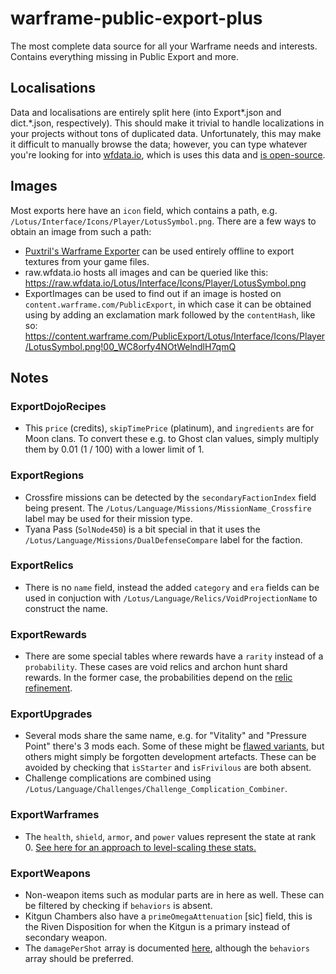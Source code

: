 # warframe-public-export-plus

The most complete data source for all your Warframe needs and interests. Contains everything missing in Public Export and more.

## Localisations

Data and localisations are entirely split here (into Export\*.json and dict.\*.json, respectively). This should make it trivial to handle localizations in your projects without tons of duplicated data. Unfortunately, this may make it difficult to manually browse the data; however, you can type whatever you're looking for into [wfdata.io](https://wfdata.io/), which is uses this data and [is open-source](https://github.com/calamity-inc/wfdata.io).

## Images

Most exports here have an `icon` field, which contains a path, e.g. `/Lotus/Interface/Icons/Player/LotusSymbol.png`. There are a few ways to obtain an image from such a path:
- [Puxtril's Warframe Exporter](https://github.com/Puxtril/Warframe-Exporter) can be used entirely offline to export textures from your game files.
- raw.wfdata.io hosts all images and can be queried like this: <https://raw.wfdata.io/Lotus/Interface/Icons/Player/LotusSymbol.png>
- ExportImages can be used to find out if an image is hosted on `content.warframe.com/PublicExport`, in which case it can be obtained using by adding an exclamation mark followed by the `contentHash`, like so: <https://content.warframe.com/PublicExport/Lotus/Interface/Icons/Player/LotusSymbol.png!00_WC8orfy4NOtWelndlH7qmQ>

## Notes

### ExportDojoRecipes
- This `price` (credits), `skipTimePrice` (platinum), and `ingredients` are for Moon clans. To convert these e.g. to Ghost clan values, simply multiply them by 0.01 (1 / 100) with a lower limit of 1.

### ExportRegions
- Crossfire missions can be detected by the `secondaryFactionIndex` field being present. The `/Lotus/Language/Missions/MissionName_Crossfire` label may be used for their mission type.
- Tyana Pass (`SolNode450`) is a bit special in that it uses the `/Lotus/Language/Missions/DualDefenseCompare` label for the faction.

### ExportRelics
- There is no `name` field, instead the added `category` and `era` fields can be used in conjuction with `/Lotus/Language/Relics/VoidProjectionName` to construct the name.

### ExportRewards
- There are some special tables where rewards have a `rarity` instead of a `probability`. These cases are void relics and archon hunt shard rewards. In the former case, the probabilities depend on the [relic refinement](samples/relic-chances.pluto).

### ExportUpgrades
- Several mods share the same name, e.g. for "Vitality" and "Pressure Point" there's 3 mods each. Some of these might be [flawed variants](https://warframe.fandom.com/wiki/Flawed_Mods), but others might simply be forgotten development artefacts. These can be avoided by checking that `isStarter` and `isFrivilous` are both absent.
- Challenge complications are combined using `/Lotus/Language/Challenges/Challenge_Complication_Combiner`.

### ExportWarframes
- The `health`, `shield`, `armor`, and `power` values represent the state at rank 0. [See here for an approach to level-scaling these stats.](https://github.com/Sainan/warframe-build-evaluator/blob/d05257f704e688ec387c697c6768b951cf3d5389/evaluator.pluto#L438-L500)

### ExportWeapons
- Non-weapon items such as modular parts are in here as well. These can be filtered by checking if `behaviors` is absent.
- Kitgun Chambers also have a `primeOmegaAttenuation` \[sic\] field, this is the Riven Disposition for when the Kitgun is a primary instead of secondary weapon.
- The `damagePerShot` array is documented [here](https://warframe.fandom.com/wiki/Public_Export#Guns), although the `behaviors` array should be preferred.
